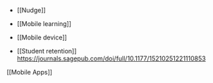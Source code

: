 - [[Nudge]]
- [[Mobile learning]]
- [[Mobile device]]

- [[Student retention]] https://journals.sagepub.com/doi/full/10.1177/15210251221110853

[[Mobile Apps]]
